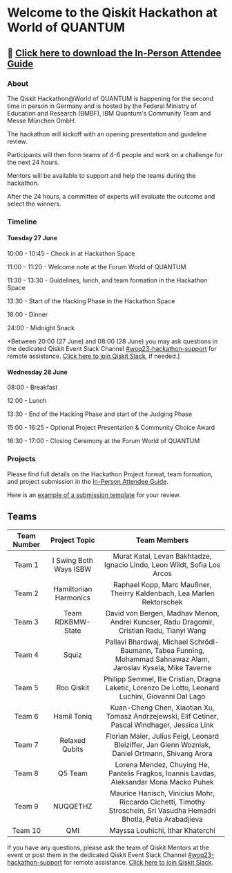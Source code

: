 # Welcome to the Qiskit Hackathon at World of QUANTUM

## 📄  [Click here to download the In-Person Attendee Guide](https://github.com/qiskit-community/Qiskit-Hackathon-at-World-of-QUANTUM/raw/main/Qiskit%20Hackathon%20World%20of%20Quantum%20-%20Attendee%20Guide%20In-Person.pdf)

### About

The Qiskit Hackathon@World of QUANTUM is happening for the second time in person in Germany and is hosted by the Federal Ministry of Education and Research (BMBF), IBM Quantum's Community Team and Messe München GmbH.

The hackathon will kickoff with an opening presentation and guideline review.

Participants will then form teams of 4-6 people and work on a challenge for the next 24 hours.

Mentors will be available to support and help the teams during the hackathon.

After the 24 hours, a committee of experts will evaluate the outcome and select the winners.


### Timeline

#### Tuesday 27 June

10:00 - 10:45 - Check in at Hackathon Space

11:00 – 11:20 - Welcome note at the Forum World of QUANTUM

11:30 - 13:30 - Guidelines, lunch, and team formation in the Hackathon Space

13:30 - Start of the Hacking Phase in the Hackathon Space

18:00 - Dinner

24:00 - Midnight Snack


*Between 20:00 (27 June) and 08:00 (28 June) you may ask questions in the dedicated Qiskit Event
Slack Channel [#woq23-hackathon-support](https://qiskit.slack.com/archives/C05CHFGPADD) for remote assistance. [Click here to join
Qiskit Slack](https://ibm.co/joinqiskitslack), if needed.]

#### Wednesday 28 June

08:00 - Breakfast

12:00 - Lunch

13:30 - End of the Hacking Phase and start of the Judging Phase

15:00 - 16:25 - Optional Project Presentation & Community Choice Award

16:30 - 17:00 - Closing Ceremony at the Forum World of QUANTUM

### Projects

Please find full details on the Hackathon Project format, team formation, and project submission in the [In-Person Attendee Guide](https://github.com/qiskit-community/Qiskit-Hackathon-at-World-of-QUANTUM/blob/main/Qiskit%20Hackathon%20World%20of%20Quantum%20-%20Attendee%20Guide%20In-Person.pdf). 

Here is an [example of a submission template](https://github.com/qiskit-community/Qiskit-Hackathon-at-World-of-QUANTUM/blob/main/SubmissionExample.ipynb) for your review.


## Teams

| Team Number       | Project Topic       |  Team Members | 
| :-----------:| :-----------:|:--------------:|
| Team 1 | I Swing Both Ways ISBW | Murat Katal, Levan Bakhtadze, Ignacio Lindo, Leon Wildt, Sofia Los Arcos | 
| Team 2 | Hamiltonian Harmonics | Raphael Kopp, Marc Maußner, Theirry Kaldenbach, Lea Marlen Rektorschek | 
| Team 3 | Team RDKBMW-State | David von Bergen, Madhav Menon, Andrei Kuncser, Radu Dragomir, Cristian Radu, Tianyi Wang| 
| Team 4 | Squiz | Pallavi Bhardwaj, Michael Schrödl-Baumann, Tabea Funning, Mohammad Sahnawaz Alam, Jaroslav Kysela, Mike Taverne| 
| Team 5 | Roo Qiskit | Philipp Semmel, Ilie Cristian, Dragna Laketic, Lorenzo De Lotto, Leonard Luchini, Giovanni Dal Lago| 
| Team 6 | Hamil Toniq | Kuan-Cheng Chen, Xiaotian Xu, Tomasz Andrzejewski, Elif Cetiner, Pascal Windhager, Jessica Link| 
| Team 7 | Relaxed Qubits | Florian Maier, Julius Feigl, Leonard Bleiziffer, Jan Glenn Wozniak, Daniel Ortmann, Shivang Arora | 
| Team 8 | Q5 Team | Lorena Mendez, Chuying He, Pantelis Fragkos, Ioannis Lavdas, Aleksandar Mona Macko Puhek | 
| Team 9 | NUQQETHZ | Maurice Hanisch, Vinicius Mohr, Riccardo Cichetti, Timothy Stroschein, Sri Vasudha Hemadri Bhotla, Petia Arabadjieva| 
| Team 10 | QMI | Mayssa Louhichi, Ithar Khaterchi| 


If you have any questions, please ask the team of Qiskit Mentors at the event or post them in the dedicated Qiskit Event
Slack Channel [#woq23-hackathon-support](https://qiskit.slack.com/archives/C05CHFGPADD) for remote assistance. [Click here to join Qiskit Slack](https://ibm.co/joinqiskitslack).


